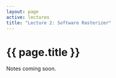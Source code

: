 ```yaml
---
layout: page
active: lectures
title: "Lecture 2: Software Rasterizer"
---
```


<h1>{{ page.title }}</h1>

Notes coming soon.
